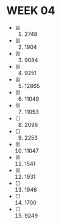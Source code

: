 # WEEK 04

- [x] 1. 2748
- [x] 2. 1904
- [x] 3. 9084
- [x] 4. 9251
- [x] 5. 12865
- [x] 6. 11049
- [x] 7. 11053
- [ ] 8. 2098
- [ ] 9. 2253
- [x] 10. 11047
- [x] 11. 1541
- [x] 12. 1931
- [ ] 13. 1946
- [ ] 14. 1700
- [ ] 15. 9249
